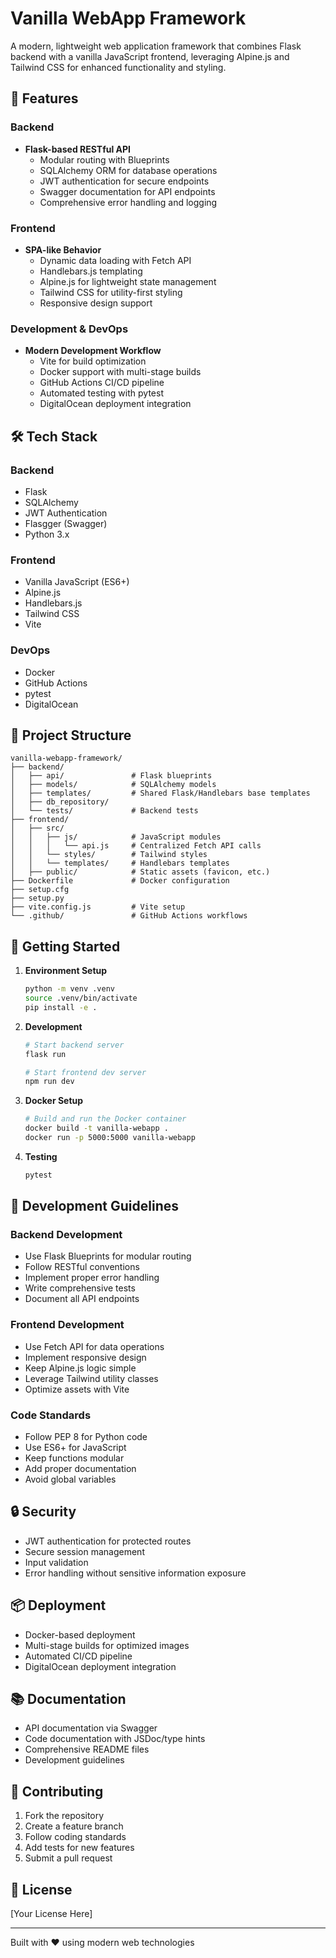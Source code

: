 # Vanilla WebApp Framework

A modern, lightweight web application framework that combines Flask backend with a vanilla JavaScript frontend, leveraging Alpine.js and Tailwind CSS for enhanced functionality and styling.

## 🚀 Features

### Backend
- **Flask-based RESTful API**
  - Modular routing with Blueprints
  - SQLAlchemy ORM for database operations
  - JWT authentication for secure endpoints
  - Swagger documentation for API endpoints
  - Comprehensive error handling and logging

### Frontend
- **SPA-like Behavior**
  - Dynamic data loading with Fetch API
  - Handlebars.js templating
  - Alpine.js for lightweight state management
  - Tailwind CSS for utility-first styling
  - Responsive design support

### Development & DevOps
- **Modern Development Workflow**
  - Vite for build optimization
  - Docker support with multi-stage builds
  - GitHub Actions CI/CD pipeline
  - Automated testing with pytest
  - DigitalOcean deployment integration

## 🛠️ Tech Stack

### Backend
- Flask
- SQLAlchemy
- JWT Authentication
- Flasgger (Swagger)
- Python 3.x

### Frontend
- Vanilla JavaScript (ES6+)
- Alpine.js
- Handlebars.js
- Tailwind CSS
- Vite

### DevOps
- Docker
- GitHub Actions
- pytest
- DigitalOcean

## 📁 Project Structure

```
vanilla-webapp-framework/
├── backend/
│   ├── api/               # Flask blueprints
│   ├── models/            # SQLAlchemy models
│   ├── templates/         # Shared Flask/Handlebars base templates
│   ├── db_repository/     
│   └── tests/             # Backend tests
├── frontend/
│   ├── src/
│   │   ├── js/            # JavaScript modules
│   │   │   └── api.js     # Centralized Fetch API calls
│   │   └── styles/        # Tailwind styles
│   │   └── templates/     # Handlebars templates
│   ├── public/            # Static assets (favicon, etc.)
├── Dockerfile             # Docker configuration
├── setup.cfg
├── setup.py
├── vite.config.js         # Vite setup
└── .github/               # GitHub Actions workflows
```

## 🚀 Getting Started

1. **Environment Setup**
   ```bash
   python -m venv .venv
   source .venv/bin/activate
   pip install -e .
   ```

2. **Development**
   ```bash
   # Start backend server
   flask run
   
   # Start frontend dev server
   npm run dev
   ```

3. **Docker Setup**
   ```bash
   # Build and run the Docker container
   docker build -t vanilla-webapp .
   docker run -p 5000:5000 vanilla-webapp
   ```

4. **Testing**
   ```bash
   pytest
   ```

## 📝 Development Guidelines

### Backend Development
- Use Flask Blueprints for modular routing
- Follow RESTful conventions
- Implement proper error handling
- Write comprehensive tests
- Document all API endpoints

### Frontend Development
- Use Fetch API for data operations
- Implement responsive design
- Keep Alpine.js logic simple
- Leverage Tailwind utility classes
- Optimize assets with Vite

### Code Standards
- Follow PEP 8 for Python code
- Use ES6+ for JavaScript
- Keep functions modular
- Add proper documentation
- Avoid global variables

## 🔒 Security

- JWT authentication for protected routes
- Secure session management
- Input validation
- Error handling without sensitive information exposure

## 📦 Deployment

- Docker-based deployment
- Multi-stage builds for optimized images
- Automated CI/CD pipeline
- DigitalOcean deployment integration

## 📚 Documentation

- API documentation via Swagger
- Code documentation with JSDoc/type hints
- Comprehensive README files
- Development guidelines

## 🤝 Contributing

1. Fork the repository
2. Create a feature branch
3. Follow coding standards
4. Add tests for new features
5. Submit a pull request

## 📄 License

[Your License Here]

---

Built with ❤️ using modern web technologies 